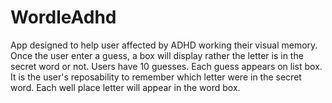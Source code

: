 # WordleAdhd

App designed to help user affected by ADHD working their visual memory. Once the user enter a guess, a box will display rather the letter is in the secret word or not.
Users have 10 guesses. Each guess appears on list box. It is the user's reposability to remember which letter were in the secret word. Each well place letter will appear in the word box.
